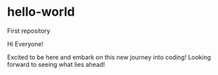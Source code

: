 # hello-world
First repository

Hi Everyone! 

Excited to be here and embark on this new journey into coding! Looking forward to seeing what lies ahead!


